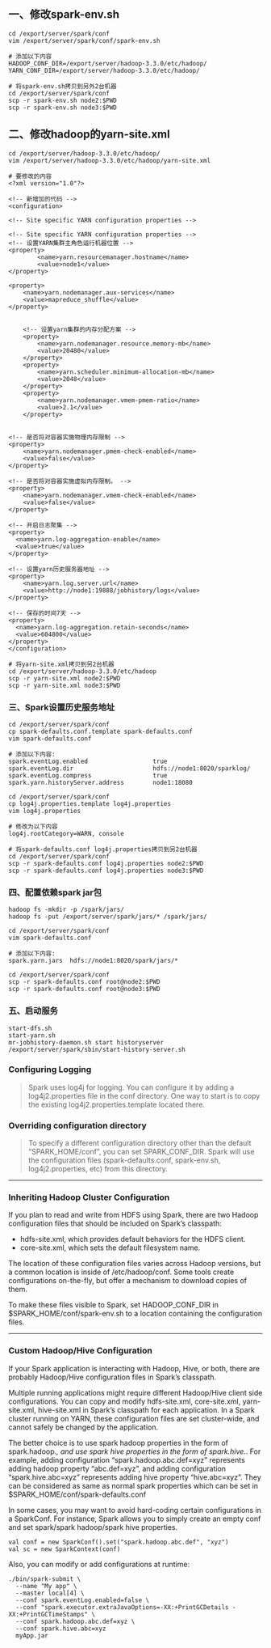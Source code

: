 ## 一、修改spark-env.sh
```
cd /export/server/spark/conf
vim /export/server/spark/conf/spark-env.sh
```

```
# 添加以下内容
HADOOP_CONF_DIR=/export/server/hadoop-3.3.0/etc/hadoop/
YARN_CONF_DIR=/export/server/hadoop-3.3.0/etc/hadoop/
```

```
# 将spark-env.sh拷贝到另外2台机器
cd /export/server/spark/conf
scp -r spark-env.sh node2:$PWD
scp -r spark-env.sh node3:$PWD
```

## 二、修改hadoop的yarn-site.xml
```
cd /export/server/hadoop-3.3.0/etc/hadoop/
vim /export/server/hadoop-3.3.0/etc/hadoop/yarn-site.xml
```

```
# 要修改的内容
<?xml version="1.0"?>

<!-- 新增加的代码 -->
<configuration>

<!-- Site specific YARN configuration properties -->

<!-- Site specific YARN configuration properties -->
<!-- 设置YARN集群主角色运行机器位置 -->
<property>
        <name>yarn.resourcemanager.hostname</name>
        <value>node1</value>
</property>

<property>
    <name>yarn.nodemanager.aux-services</name>
    <value>mapreduce_shuffle</value>
</property>


    <!-- 设置yarn集群的内存分配方案 -->
    <property>
        <name>yarn.nodemanager.resource.memory-mb</name>
        <value>20480</value>
    </property>
    <property>
        <name>yarn.scheduler.minimum-allocation-mb</name>
        <value>2048</value>
    </property>
    <property>
        <name>yarn.nodemanager.vmem-pmem-ratio</name>
        <value>2.1</value>
    </property>


<!-- 是否将对容器实施物理内存限制 -->
<property>
    <name>yarn.nodemanager.pmem-check-enabled</name>
    <value>false</value>
</property>

<!-- 是否将对容器实施虚拟内存限制。 -->
<property>
    <name>yarn.nodemanager.vmem-check-enabled</name>
    <value>false</value>
</property>

<!-- 开启日志聚集 -->
<property>
  <name>yarn.log-aggregation-enable</name>
  <value>true</value>
</property>

<!-- 设置yarn历史服务器地址 -->
<property>
    <name>yarn.log.server.url</name>
    <value>http://node1:19888/jobhistory/logs</value>
</property>

<!-- 保存的时间7天 -->
<property>
  <name>yarn.log-aggregation.retain-seconds</name>
  <value>604800</value>
</property>
</configuration>
```
```
# 将yarn-site.xml拷贝到另2台机器
cd /export/server/hadoop-3.3.0/etc/hadoop
scp -r yarn-site.xml node2:$PWD
scp -r yarn-site.xml node3:$PWD
```

### 三、Spark设置历史服务地址
```
cd /export/server/spark/conf
cp spark-defaults.conf.template spark-defaults.conf
vim spark-defaults.conf
```
```
# 添加以下内容:
spark.eventLog.enabled                  true
spark.eventLog.dir                      hdfs://node1:8020/sparklog/
spark.eventLog.compress                 true
spark.yarn.historyServer.address        node1:18080
```
```
cd /export/server/spark/conf
cp log4j.properties.template log4j.properties
vim log4j.properties
```
```
# 修改为以下内容
log4j.rootCategory=WARN, console
```
```
# 将spark-defaults.conf log4j.properties拷贝到另2台机器
cd /export/server/spark/conf
scp -r spark-defaults.conf log4j.properties node2:$PWD
scp -r spark-defaults.conf log4j.properties node3:$PWD
```

### 四、配置依赖spark jar包
```
hadoop fs -mkdir -p /spark/jars/
hadoop fs -put /export/server/spark/jars/* /spark/jars/
```

```
cd /export/server/spark/conf
vim spark-defaults.conf
```

```
# 添加以下内容:
spark.yarn.jars  hdfs://node1:8020/spark/jars/*
```

```
cd /export/server/spark/conf
scp -r spark-defaults.conf root@node2:$PWD
scp -r spark-defaults.conf root@node3:$PWD
```

### 五、启动服务
```
start-dfs.sh
start-yarn.sh
mr-jobhistory-daemon.sh start historyserver
/export/server/spark/sbin/start-history-server.sh
```

### Configuring Logging
>Spark uses log4j for logging. You can configure it by adding a log4j2.properties file in the conf directory. One way to start is to copy the existing log4j2.properties.template located there.


### Overriding configuration directory
>To specify a different configuration directory other than the default “SPARK_HOME/conf”, you can set SPARK_CONF_DIR. Spark will use the configuration files (spark-defaults.conf, spark-env.sh, log4j2.properties, etc) from this directory.
---
### Inheriting Hadoop Cluster Configuration

If you plan to read and write from HDFS using Spark, there are two Hadoop configuration files that should be included on Spark’s classpath:

* hdfs-site.xml, which provides default behaviors for the HDFS client.
* core-site.xml, which sets the default filesystem name.

The location of these configuration files varies across Hadoop versions, but a common location is inside of /etc/hadoop/conf. Some tools create configurations on-the-fly, but offer a mechanism to download copies of them.

To make these files visible to Spark, set HADOOP_CONF_DIR in $SPARK_HOME/conf/spark-env.sh to a location containing the configuration files.

---
### Custom Hadoop/Hive Configuration
If your Spark application is interacting with Hadoop, Hive, or both, there are probably Hadoop/Hive configuration files in Spark’s classpath.

Multiple running applications might require different Hadoop/Hive client side configurations. You can copy and modify hdfs-site.xml, core-site.xml, yarn-site.xml, hive-site.xml in Spark’s classpath for each application. In a Spark cluster running on YARN, these configuration files are set cluster-wide, and cannot safely be changed by the application.

The better choice is to use spark hadoop properties in the form of spark.hadoop.*, and use spark hive properties in the form of spark.hive.*. For example, adding configuration “spark.hadoop.abc.def=xyz” represents adding hadoop property “abc.def=xyz”, and adding configuration “spark.hive.abc=xyz” represents adding hive property “hive.abc=xyz”. They can be considered as same as normal spark properties which can be set in $SPARK_HOME/conf/spark-defaults.conf

In some cases, you may want to avoid hard-coding certain configurations in a SparkConf. For instance, Spark allows you to simply create an empty conf and set spark/spark hadoop/spark hive properties.

```
val conf = new SparkConf().set("spark.hadoop.abc.def", "xyz")
val sc = new SparkContext(conf)
```
Also, you can modify or add configurations at runtime:

```
./bin/spark-submit \ 
  --name "My app" \ 
  --master local[4] \  
  --conf spark.eventLog.enabled=false \ 
  --conf "spark.executor.extraJavaOptions=-XX:+PrintGCDetails -XX:+PrintGCTimeStamps" \ 
  --conf spark.hadoop.abc.def=xyz \
  --conf spark.hive.abc=xyz
  myApp.jar

```